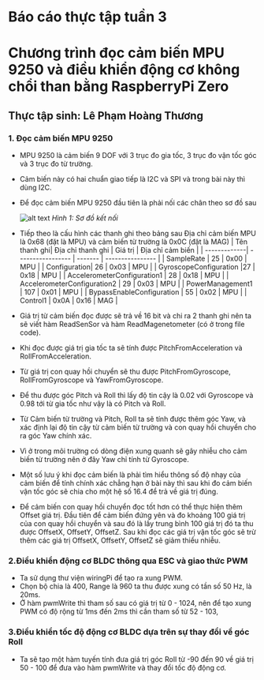 # **Báo cáo thực tập tuần 3**
# Chương trình đọc cảm biến MPU 9250 và điều khiển động cơ không chổi than bằng RaspberryPi Zero

## **Thực tập sinh: Lê Phạm Hoàng Thương** 
### 1. Đọc cảm biến MPU 9250
- MPU 9250 là cảm biến 9 DOF với 3 trục đo gia tốc, 3 trục đo vận tốc góc và 3 trục đo từ trường.
- Cảm biến này có hai chuẩn giao tiếp là I2C và SPI và trong bài này thì dùng I2C.
- Để đọc cảm biến MPU 9250 đầu tiên là phải nối các chân theo sơ đồ sau

    ![alt text](https://images.squarespace-cdn.com/content/v1/59b037304c0dbfb092fbe894/1573589401909-GKK8YB7UJ9FLCCYBDDRP/rpi_mpu9250_wiring_diagram.png?format=1000w)
    *Hình 1: Sơ đồ kết nối*
- Tiếp theo là cấu hình các thanh ghi theo bảng sau
    Địa chỉ cảm biến MPU là 0x68 (đặt là MPU) và cảm biến từ trường là 0x0C (đặt là MAG)
    | Tên thanh ghi| Địa chỉ thanh ghi | Giá trị | Địa chỉ cảm biến |
    | -------------| ----------------- | ------- | ---------------- |
    | SampleRate | 25 | 0x00  | MPU |
    | Configuration| 26 | 0x03  |  MPU |
    | GyroscopeConfiguration |27 | 0x18  |  MPU |
    | AccelerometerConfiguration1 | 28 | 0x18  |  MPU |
    | AccelerometerConfiguration2 | 29 | 0x03  |  MPU |
    | PowerManagement1 | 107 | 0x01  |  MPU |
    | BypassEnableConfiguration | 55 | 0x02  |  MPU |
    | Control1 | 0x0A | 0x16  | MAG |
- Giá trị từ cảm biến đọc được sẽ trả về 16 bit và chi ra 2 thanh ghi nên ta sẽ viết hàm ReadSenSor và hàm ReadMagenetometer (có ở trong file code).
- Khi đọc được giá trị gia tốc ta sẽ tính được PitchFromAcceleration và RollFromAcceleration.
- Từ giá trị con quay hồi chuyển sẽ thu được PitchFromGyroscope, RollFromGyroscope và YawFromGyroscope.
- Để thu được góc Pitch và Roll thì lấy độ tin cậy là 0.02 với Gyroscope và 0.98 tới từ gia tốc như vậy là có Pitch và Roll.
- Từ Cảm biến từ trường và Pitch, Roll ta sẽ tính được thêm góc Yaw, và xác định lại độ tin cậy từ cảm biến từ trường và con quay hồi chuyển cho ra góc Yaw chính xác.
- Vì ở trong môi trường có dòng điện xung quanh sẽ gây nhiễu cho cảm biến từ trường nên ở đây Yaw chỉ tính từ Gyroscope.
- Một số lưu ý khi đọc cảm biến là phải tìm hiểu thông số độ nhạy của cảm biến để tính chính xác chẳng hạn ở bài này thì sau khi đo cảm biến vận tốc góc sẽ chia cho một hệ số 16.4 để trả về giá trị đúng.
- Để cảm biến con quay hồi chuyển đọc tốt hơn có thể thực hiện thêm Offset giá trị. Đầu tiên để cảm biến đứng yên và đo khoảng 100 giá trị của con quay hồi chuyển và sau đó là lấy trung bình 100 giá trị đó ta thu được OffsetX, OffsetY, OffsetZ. Sau khi đọc các giá trị vận tốc góc sẽ trừ thêm các giá trị OffsetX, OffsetY, OffsetZ sẽ giảm thiểu nhiễu.

### 2.Điều khiển động cơ BLDC thông qua ESC và giao thức PWM
- Ta sử dụng thư viện wiringPi để tạo ra xung PWM.
- Chọn bộ chia là 400, Range là 960 ta thu được xung có tần số 50 Hz, là 20ms.
- Ở hàm pwmWrite thì tham số sau có giá trị từ 0 - 1024, nên để tạo xung PWM có độ rộng từ 1ms đến 2ms thì cần tham số từ 52 - 103,

### 3.Điều khiển tốc độ động cơ BLDC dựa trên sự thay đổi về góc Roll
- Ta sẽ tạo một hàm tuyến tính đưa giá trị góc Roll từ -90 đến 90 về giá trị 50 - 100 để đưa vào hàm pwmWrite và thay đổi tốc độ động cơ.

